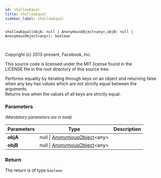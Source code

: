 ```yaml
---
id: shallowEqual
title: shallowEqual
sidebar_label: shallowEqual
---
```


```tsx
shallowEqual(objA: null | AnonymousObject<any>,objB: null | AnonymousObject<any>): boolean
```
<br/>

Copyright (c) 2013-present, Facebook, Inc.

This source code is licensed under the MIT license found in the  
LICENSE file in the root directory of this source tree.

Performs equality by iterating through keys on an object and returning false  
when any key has values which are not strictly equal between the arguments.  
Returns true when the values of all keys are strictly equal.

### Parameters

<font size="2"><i>(Mandatory parameters are in bold)</i></font>

| Parameters | Type | Description |
| --------- | ---- | ----------- |
| **objA** | null \| [AnonymousObject](/framework-api/interfaces/AnonymousObject.md)<any\> |  |
| **objB** | null \| [AnonymousObject](/framework-api/interfaces/AnonymousObject.md)<any\> |  |


### Return



The return is of type <code>boolean</code>